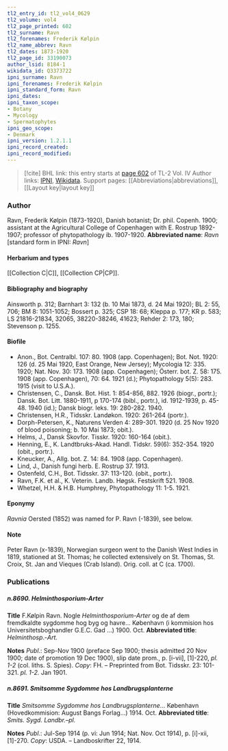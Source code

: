 ```yaml
---
tl2_entry_id: tl2_vol4_0629
tl2_volume: vol4
tl2_page_printed: 602
tl2_surname: Ravn
tl2_forenames: Frederik Kølpin
tl2_name_abbrev: Ravn
tl2_dates: 1873-1920
tl2_page_id: 33190073
author_lsid: 8184-1
wikidata_id: Q3373722
ipni_surname: Ravn
ipni_forenames: Frederik Kølpin
ipni_standard_form: Ravn
ipni_dates: 
ipni_taxon_scope: 
- Botany
- Mycology
- Spermatophytes
ipni_geo_scope: 
- Denmark
ipni_version: 1.2.1.1
ipni_record_created: 
ipni_record_modified:
---
```


> [!cite] BHL link: this entry starts at [page 602](https://www.biodiversitylibrary.org/page/33190073) of TL-2 Vol. IV
> Author links: [IPNI](https://www.ipni.org/a/8184-1), [Wikidata](https://www.wikidata.org/wiki/Q3373722). Support pages: [[Abbreviations|abbreviations]], [[Layout key|layout key]]

### Author

Ravn, Frederik Kølpin (1873-1920), Danish botanist; Dr. phil. Copenh. 1900; assistant at the Agricultural College of Copenhagen with E. Rostrup 1892-1907; professor of phytopathology ib. 1907-1920. 
**Abbreviated name**: *Ravn* \[standard form in IPNI: *Ravn*\]

#### Herbarium and types

[[Collection C|C]], [[Collection CP|CP]].

#### Bibliography and biography

Ainsworth p. 312; Barnhart 3: 132 (b. 10 Mai 1873, d. 24 Mai 1920); BL 2: 55, 706; BM 8: 1051-1052; Bossert p. 325; CSP 18: 68; Kleppa p. 177; KR p. 583; LS 21816-21834, 32065, 38220-38246, 41623; Rehder 2: 173, 180; Stevenson p. 1255.

#### Biofile

- Anon., Bot. Centralbl. 107: 80. 1908 (app. Copenhagen); Bot. Not. 1920: 126 (d. 25 Mai 1920, East Orange, New Jersey); Mycologia 12: 335. 1920; Nat. Nov. 30: 173. 1908 (app. Copenhagen); Österr. bot. Z. 58: 175. 1908 (app. Copenhagen), 70: 64. 1921 (d.); Phytopathology 5(5): 283. 1915 (visit to U.S.A.).
- Christensen, C., Dansk. Bot. Hist. 1: 854-856, 882. 1926 (biogr., portr.); Dansk. Bot. Litt. 1880-1911, p 170-174 (bibl., portr.), id. 1912-1939, p. 45-48. 1940 (id.); Dansk biogr. leks. 19: 280-282. 1940.
- Christensen, H.R., Tidsskr. Landøkon. 1920: 261-264 (portr.).
- Dorph-Petersen, K., Naturens Verden 4: 289-301. 1920 (d. 25 Nov 1920 of blood poisoning; b. 10 Mai 1873; obit.).
- Helms, J., Dansk Skovfor. Tisskr. 1920: 160-164 (obit.).
- Henning, E., K. Landtbruks-Akad. Handl. Tidskr. 59(6): 352-354. 1920 (obit., portr.).
- Kneucker, A., Allg. bot. Z. 14: 84. 1908 (app. Copenhagen).
- Lind, J., Danish fungi herb. E. Rostrup 37. 1913.
- Ostenfeld, C.H., Bot. Tidsskr. 37: 113-120. (obit., portr.).
- Ravn, F.K. et al., K. Veterin. Landb. Høgsk. Festskrift 521. 1908.
- Whetzel, H.H. & H.B. Humphrey, Phytopathology 11: 1-5. 1921.

#### Eponymy

*Ravnia* Oersted (1852) was named for P. Ravn (-1839), see below.

#### Note

Peter Ravn (x-1839), Norwegian surgeon went to the Danish West Indies in 1819, stationed at St. Thomas; he collected extensively on St. Thomas, St. Croix, St. Jan and Vieques (Crab Island). Orig. coll. at C (ca. 1700).

### Publications

##### n.8690. Helminthosporium-Arter

**Title**
F.Kølpin Ravn. Nogle *Helminthosporium-Arter* og de af dem fremdkaldte sygdomme hog byg og havre... København (i kommision hos Universitetsboghandler G.E.C. Gad ...) 1900. Oct.
**Abbreviated title**: *Helminthosp*.-*Art.*

**Notes**
*Publ*.: Sep-Nov 1900 (preface Sep 1900; thesis admitted 20 Nov 1900; date of promotion 19 Dec 1900), slip date prom., p. \[i-vii\], \[1\]-220, *pl. 1-2* (col. liths. S. Spies). *Copy*: FH. – Preprinted from Bot. Tidsskr. 23: 101-321. *pl. 1-2.* Jan 1901.

##### n.8691. Smitsomme Sygdomme hos Landbrugsplanterne

**Title**
*Smitsomme Sygdomme hos Landbrugsplanterne*... København (Hovedkommision: August Bangs Forlag...) 1914. Oct.
**Abbreviated title**: *Smits. Sygd. Landbr.–pl.*

**Notes**
*Publ*.: Jul-Sep 1914 (p. vi: Jun 1914; Nat. Nov. Oct 1914), p. \[i\]-xii, \[1\]-270. *Copy*: USDA. – Landboskrifter 22, 1914.

